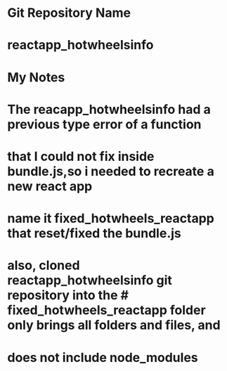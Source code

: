 # Git Repository Name
# reactapp_hotwheelsinfo

# My Notes
# The reacapp_hotwheelsinfo had a previous type error of a function
# that I could not fix inside bundle.js,so i needed to recreate a new react app 
# name it fixed_hotwheels_reactapp that reset/fixed the bundle.js 
# also, cloned reactapp_hotwheelsinfo git repository into the #   fixed_hotwheels_reactapp folder only brings all folders and files, and 
# does not include node_modules